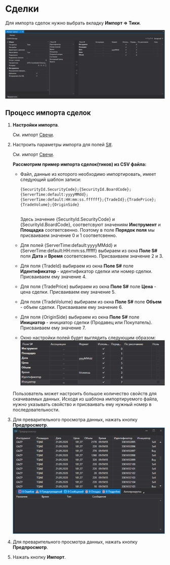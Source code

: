 # Сделки

Для импорта сделок нужно выбрать вкладку **Импорт \=\> Тики**.

![hydra import trades](../images/hydra_import_trades.png)

## Процесс импорта сделок

1. **Настройки импорта**.

   См. импорт [Свечи](HydraImportCandles.md).
2. Настроить параметры импорта для полей [S\#](StockSharpAbout.md).

   См. импорт [Свечи](HydraImportCandles.md).

   **Рассмотрим пример импорта сделок(тиков) из CSV файла:**
   - Файл, данные из которого необходимо импортировать, имеет следующий шаблон записи:

     ```none
     {SecurityId.SecurityCode};{SecurityId.BoardCode};{ServerTime:default:yyyyMMdd};{ServerTime:default:HH:mm:ss.ffffff};{TradeId};{TradePrice};{TradeVolume};{OriginSide}
     	  				
     ```

     Здесь значение {SecurityId.SecurityCode} и {SecurityId.BoardCode}, соответсвуют значениям **Инструмент** и **Площадка** соответсвенно. Поэтому в поле **Порядок поля** мы присваиваем значение 0 и 1 соответсвенно.
   - Для полей {ServerTime:default:yyyyMMdd} и {ServerTime:default:HH:mm:ss.ffffff} выбираем из окна **Поле S\#** поля **Дата** и **Время** соответсвенно. Присваиваем значение 2 и 3.
   - Для поля {TradeId} выбираем из окна **Поле S\#** поле **Идентификатор** \- идентификатор сделки или номер сделки. Присваиваем ему значение 4.
   - Для поля {TradePrice} выбираем из окна **Поле S\#** поле **Цена** \- цена сделки. Присваиваем ему значение 5.
   - Для поля {TradeVolume} выбираем из окна **Поле S\#** поле **Объем** \- объем сделки. Присваиваем ему значение 6.
   - Для поля {OriginSide} выбираем из окна **Поле S\#** поле **Инициатор** \- инициатор сделки (Продавец или Покупатель). Присваиваем ему значение 7.
   - Окно настройки полей будет выглядить следующим образом:![hydra import prop trade](../images/hydra_import_prop_trade.png)

   Пользователь может настроить большое количество свойств для скачиваемых данных. Исходя из шаблона импортируемого файла, нужно указывать свойство и присваивать ему нужный номер в последовательности. 
3. Для преварительного просмотра данных, нажать кнопку **Предпросмотр**.![hydra import preview trade](../images/hydra_import_preview_trade.png)
4. Для преварительного просмотра данных, нажать кнопку **Предпросмотр**.
5. Нажать кнопку **Импорт**.
